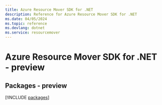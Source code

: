 ```yaml
---
title: Azure Resource Mover SDK for .NET
description: Reference for Azure Resource Mover SDK for .NET
ms.date: 04/05/2024
ms.topic: reference
ms.devlang: dotnet
ms.service: resourcemover
---
```

# Azure Resource Mover SDK for .NET - preview
## Packages - preview
[!INCLUDE [packages](resource-mover-index.md)]